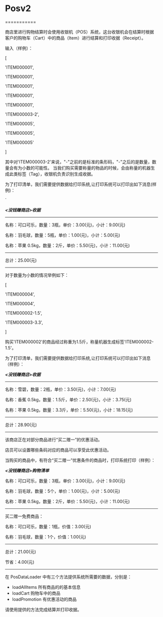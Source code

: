 # Posv2
===========

商店里进行购物结算时会使用收银机（POS）系统，这台收银机会在结算时根据客户的购物车（Cart）中的商品（Item）进行结算和打印收据（Receipt）。

输入（样例）：

[

'ITEM000001',

'ITEM000001',

'ITEM000001',

'ITEM000001',

'ITEM000001',

'ITEM000003-2',

'ITEM000005',

'ITEM000005',

'ITEM000005'

]

其中对'ITEM000003-2'来说，"-"之前的是标准的条形码，"-"之后的是数量，数量会有为小数的可能性。 当我们购买需要称量的物品的时候，会由称量的机器生成此类标签（Tag），收银机负责识别生成收据。

为了打印清单，我们需要提供数据给打印系统,让打印系统可以打印出如下消息(样例)：

`

***<没钱赚商店>收据***

----------------------

名称：可口可乐，数量：3瓶，单价：3.00(元)，小计：9.00(元)

名称：羽毛球，数量：5瓶，单价：1.00(元)，小计：5.00(元)

名称：苹果 0.5kg，数量：2斤，单价：5.50(元)，小计：11.00(元)

----------------------

总计：25.00(元)

**********************

对于数量为小数的情况举例如下：

[

'ITEM000004',

'ITEM000004',

'ITEM000002-1.5',

'ITEM000003-3.3',

]

购买'ITEM000002'的商品经过称重为1.5斤，称量机器生成标签'ITEM000002-1.5'。

为了打印清单，我们需要提供数据给打印系统,让打印系统可以打印出如下消息（样例）：

***<没钱赚商店>收据***

----------------------

名称：雪碧，数量：2瓶，单价：3.50(元)，小计：7.00(元)

名称：香蕉 0.5kg，数量：1.5斤，单价：2.50(元)，小计：3.75(元)

名称：苹果 0.5kg，数量：3.3斤，单价：5.50(元)，小计：18.15(元)

----------------------

总计：28.90(元)

**********************




该商店正在对部分商品进行“买二赠一”的优惠活动。

店员可以设置哪些条码对应的商品可以享受此优惠活动。

当购买的商品中，有符合“买二赠一”优惠条件的商品时，打印系统打印（样例）：

***<没钱赚商店>购物清单***

名称：可口可乐，数量：3瓶，单价：3.00(元)，小计：9.00(元)

名称：羽毛球，数量：5个，单价：1.00(元)，小计：5.00(元)

名称：苹果 0.5kg，数量：2斤，单价：5.50(元)，小计：11.00(元)

----------------------

买二赠一免费商品：

名称：可口可乐，数量：1瓶，价值：3.00(元)

名称：羽毛球，数量：1个，价值：1.00(元)

----------------------

总计：21.00(元)

节省：4.00(元)

**********************



在 PosDataLoader 中有三个方法提供系统所需要的数据，分别是：
- loadAllItems 所有商品的的基本信息
- loadCart 购物车中的商品
- loadPromotion 有优惠活动的商品

请使用提供的方法完成结算并打印收据。
